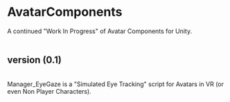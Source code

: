 # AvatarComponents
A continued "Work In Progress" of Avatar Components for Unity. 
<br>
<br>
<h2>version (0.1) </h2>
<br>
Manager_EyeGaze is a "Simulated Eye Tracking" script for Avatars in VR (or even Non Player Characters). 
